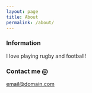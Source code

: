 ```yaml
---
layout: page
title: About
permalink: /about/
---
```

### Information

I love playing rugby and football!

### Contact me @

[email@domain.com](mailto:email@domain.com)
